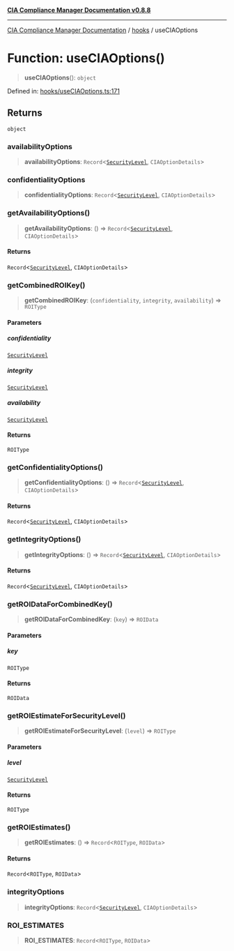 [**CIA Compliance Manager Documentation v0.8.8**](../../README.md)

***

[CIA Compliance Manager Documentation](../../modules.md) / [hooks](../README.md) / useCIAOptions

# Function: useCIAOptions()

> **useCIAOptions**(): `object`

Defined in: [hooks/useCIAOptions.ts:171](https://github.com/Hack23/cia-compliance-manager/blob/88094f2c4c350fd10a1e440c3eab70aedd819944/src/hooks/useCIAOptions.ts#L171)

## Returns

`object`

### availabilityOptions

> **availabilityOptions**: `Record`\<[`SecurityLevel`](../../types/cia/type-aliases/SecurityLevel.md), `CIAOptionDetails`\>

### confidentialityOptions

> **confidentialityOptions**: `Record`\<[`SecurityLevel`](../../types/cia/type-aliases/SecurityLevel.md), `CIAOptionDetails`\>

### getAvailabilityOptions()

> **getAvailabilityOptions**: () => `Record`\<[`SecurityLevel`](../../types/cia/type-aliases/SecurityLevel.md), `CIAOptionDetails`\>

#### Returns

`Record`\<[`SecurityLevel`](../../types/cia/type-aliases/SecurityLevel.md), `CIAOptionDetails`\>

### getCombinedROIKey()

> **getCombinedROIKey**: (`confidentiality`, `integrity`, `availability`) => `ROIType`

#### Parameters

##### confidentiality

[`SecurityLevel`](../../types/cia/type-aliases/SecurityLevel.md)

##### integrity

[`SecurityLevel`](../../types/cia/type-aliases/SecurityLevel.md)

##### availability

[`SecurityLevel`](../../types/cia/type-aliases/SecurityLevel.md)

#### Returns

`ROIType`

### getConfidentialityOptions()

> **getConfidentialityOptions**: () => `Record`\<[`SecurityLevel`](../../types/cia/type-aliases/SecurityLevel.md), `CIAOptionDetails`\>

#### Returns

`Record`\<[`SecurityLevel`](../../types/cia/type-aliases/SecurityLevel.md), `CIAOptionDetails`\>

### getIntegrityOptions()

> **getIntegrityOptions**: () => `Record`\<[`SecurityLevel`](../../types/cia/type-aliases/SecurityLevel.md), `CIAOptionDetails`\>

#### Returns

`Record`\<[`SecurityLevel`](../../types/cia/type-aliases/SecurityLevel.md), `CIAOptionDetails`\>

### getROIDataForCombinedKey()

> **getROIDataForCombinedKey**: (`key`) => `ROIData`

#### Parameters

##### key

`ROIType`

#### Returns

`ROIData`

### getROIEstimateForSecurityLevel()

> **getROIEstimateForSecurityLevel**: (`level`) => `ROIType`

#### Parameters

##### level

[`SecurityLevel`](../../types/cia/type-aliases/SecurityLevel.md)

#### Returns

`ROIType`

### getROIEstimates()

> **getROIEstimates**: () => `Record`\<`ROIType`, `ROIData`\>

#### Returns

`Record`\<`ROIType`, `ROIData`\>

### integrityOptions

> **integrityOptions**: `Record`\<[`SecurityLevel`](../../types/cia/type-aliases/SecurityLevel.md), `CIAOptionDetails`\>

### ROI\_ESTIMATES

> **ROI\_ESTIMATES**: `Record`\<`ROIType`, `ROIData`\>

